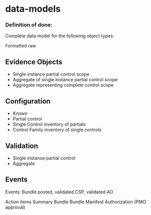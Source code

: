 # data-models


### Definition of done:

Complete data model for the following object types:

Formatted raw 
## Evidence Objects
 - Single instance partial control scope 
 - Aggregate of single instance partial control scope 
 - Aggregate representing complete control scope

## Configuration

 - Known
 - Partial control 
 - Single Control inventory of partials
 - Control Family inventory of single controls

## Validation
- Single instance partial control
- Aggregate


## Events
Events: Bundle posted, validated CSP, validated AO

Action items 
Summary 
Bundle 
Bundle Manifest 
Authorization (PMO approval)